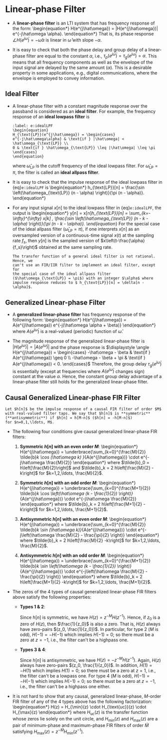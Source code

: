 # Linear-phase Filter
* A **linear-phase filter** is an LTI system that has frequency response 
  of the form:
  \begin{equation*}
  H(e^{j\hat\omega}) = |H(e^{j\hat\omega})| e^{-j\hat\omega \alpha}.
  \end{equation*}
  That is, its phase response  $\angle  H(e^{j\hat\omega}) = -
  \hat\omega \alpha$ is linear in $\hat\omega$ with slope $-\alpha$.

* It is easy to check that both the phase delay and group delay of a
  linear-phase filter are equal to the constant $\alpha$, i.e.,
  $\tau_p(e^{j\hat\omega}) = \tau_g(e^{j\hat\omega}) = \alpha$. This
  means that all frequency components as well as the envelope of the
  input signal are delayed by the same amount ($\alpha$). This is a
  desirable property in some applications, e.g., digital
  communications, where the envelope is employed to convey
  information.

## Ideal Filter
* A linear-phase filter with a constant magnitude response over the
  passband is considered as an **ideal filter**. For example, the
  frequency response of an **ideal lowpass filter** is 
  ```{math}
  :label: e:idealLPF
  \begin{equation}
  H_{\text{LP}}(e^{j\hat\omega}) = \begin{cases}
  e^{-j\hat\omega\alpha} & \text{if } |\hat\omega| <
  \hat\omega_{\text{LP}} \\
  0 & \text{if } \hat\omega_{\text{LP}} \leq |\hat\omega| \leq \pi
  \end{cases}
  \end{equation}
  ```
  where $\hat\omega_{\text{LP}}$ is the cutoff frequency of the
  ideal lowpass filter. For $\hat\omega_{\text{LP}} = \pi$, the filter
  is called an **ideal allpass filter**.

* It is easy to check that the impulse response of the ideal lowpass
  filter in {eq}`e:idealLPF` is
  \begin{equation*}
  h_{\text{LP}}[n] = \frac{\sin \left(\hat\omega_{\text{LP}} (n -
  \alpha) \right)}{\pi (n - \alpha)}.
  \end{equation*}

* For any input signal $x[n]$ to the ideal lowpass filter in
  {eq}`e:idealLPF`, the output is
  \begin{equation*}
  y[n] = x[n]*h_{\text{LP}}[n] 
  = \sum_{k=-\infty}^{\infty} x[k] \, \frac{\sin
  \left(\hat\omega_{\text{LP}} (n - k -
  \alpha) \right)}{\pi (n - k - \alpha)}.
  \end{equation*}
  For the special case of the ideal allpass filter
  ($\hat\omega_{\text{LP}} = \pi$), if one interprets $x[n]$ as an
  oversampled version of a continuous-time signal $x(t)$ at the
  sampling rate $f_s$, then $y[n]$ is the sampled version of
  $x\left(t-\frac{\alpha}{f_s}\right)$ obtained at the same sampling
  rate.


    ```{caution}
    The transfer function of a general ideal filter is not rational. Hence, we
    can't use an FIR/IIR filter to implement an ideal filter, except for
    the special case of the ideal allpass filter
    ($\hat\omega_{\text{LP}} = \pi$) with an integer $\alpha$ where
    impulse response reduces to $ h_{\text{LP}}[n] = \delta[n - \alpha]$.
    ```

## Generalized Linear-phase Filter
* A **generalized linear-phase filter** has frequency response of the
  following form: 
  \begin{equation*} 
  H(e^{j\hat\omega}) =
  A(e^{j\hat\omega}) e^{-j(\hat\omega \alpha + \beta)} 
  \end{equation*}
  where $A(e^{j\hat\omega})$ is a real-valued (periodic) function of
  $\hat\omega$.

* The magnitude response of the generalized linear-phase filter is $|H(e^{j\hat\omega})| =
  |A(e^{j\hat\omega})|$ and the phase response is $\displaystyle
  \angle H(e^{j\hat\omega}) = \begin{cases}
  -\hat\omega - \beta & \text{if } A(e^{j\hat\omega}) \geq 0 \\
   -\hat\omega - \beta + \pi  & \text{if } A(e^{j\hat\omega}) < 0.
   \end{cases}$ Therefore, the group delay $\tau_g(e^{j\hat\omega})$ is
  essentially (except at frequencies where $A(e^{j\hat\omega})$
  changes sign) constant at the value $\alpha$. Hence, the constant
  group delay advantage of a linear-phase filter still holds for the
  generalized linear-phase filter.


## Causal Generalized Linear-phase FIR Filter
```{admonition} Notation
Let $h[n]$ be the impulse response of a causal FIR filter of order $M$
with real-valued filter taps. We say that $h[n]$ is **symmetric** 
(**antisymmetric**) if $h[n] = h[M-n]$ ($h[n] = -h[M-n]$) 
for $n=0,1,\ldots, M$.
```

* The following four conditions give causal generalized linear-phase FIR filters:
  1. **Symmetric $h[n]$ with an even order $M$**: 
     \begin{equation*}
     H(e^{j\hat\omega}) = \underbrace{\sum_{k=0}^{\frac{M}{2}}
      \tilde{b}_k \cos (\hat\omega k) }_{A(e^{j\hat\omega})}
      \cdot e^{-j\hat\omega \frac{M}{2}}
     \end{equation*}
     where $\tilde{b}_0 = h\left[\frac{M}{2}\right]$ and $\tilde{b}_k = 2
     h\left[\frac{M}{2} -k\right]$ for $k=1,2,\ldots, \frac{M}{2}$.

  2. **Symmetric $h[n]$ with an odd order $M$**: 
     \begin{equation*}
     H(e^{j\hat\omega}) = \underbrace{\sum_{k=0}^{\frac{M+1}{2}}
      \tilde{b}_k \cos \left(\hat\omega (k - \frac{1}{2}) \right)}_{A(e^{j\hat\omega})}
      \cdot e^{-j\hat\omega \frac{M}{2}}
     \end{equation*}
     where $\tilde{b}_k = 2 h\left[\frac{M+1}{2} -k\right]$ for $k=1,2,\ldots,
     \frac{M+1}{2}$.

  3. **Antisymmetric $h[n]$ with an even order $M$**: 
     \begin{equation*}
     H(e^{j\hat\omega}) = \underbrace{\sum_{k=0}^{\frac{M}{2}}
      \tilde{b}_k \sin (\hat\omega k)}_{A(e^{j\hat\omega})}
      \cdot e^{-j\left(\hat\omega \frac{M}{2} - \frac{\pi}{2} \right)}
     \end{equation*}
     where $\tilde{b}_k = 2 h\left[\frac{M}{2} -k\right]$ for $k=1,2,\ldots,
     \frac{M}{2}$.

  4. **Antisymmetric $h[n]$ with an odd order $M$**: 
     \begin{equation*}
     H(e^{j\hat\omega}) = \underbrace{\sum_{k=0}^{\frac{M+1}{2}}
      \tilde{b}_k \sin \left(\hat\omega (k - \frac{1}{2}) \right)}_{A(e^{j\hat\omega})}
      \cdot e^{-j\left(\hat\omega \frac{M}{2} - \frac{\pi}{2} \right)}
     \end{equation*}
     where $\tilde{b}_k = 2 h\left[\frac{M+1}{2} -k\right]$ for $k=1,2,\ldots,
     \frac{M+1}{2}$.

* The zeros of the 4 types of causal generalized linear-phase FIR
  filters above satisfy the following properties:
  - **Types 1 & 2**: 
    
    Since $h[n]$ is symmetric, we have $H(z) = z^{-M}
    H(z^{-1})$. Hence, if $z_0$ is a zero of $H(z)$, then
    $\frac{1}{z_0}$ is also  a zero. That is, $H(z)$ always have
    zero-pairs $(z_0, \frac{1}{z_0})$. In particular, for type 2 ($M$
    is odd), $H(-1) = -H(-1)$ which implies $H(-1)=0$; so there must
    be a zero at $z=-1$, i.e., the filter can't be a highpass one.
    
  - **Types 3 & 4**:

    Since $h[n]$ is antisymmetric, we have $H(z) =
    -z^{-M} H(z^{-1})$. Again, $H(z)$ always have zero-pairs $(z_0,
    \frac{1}{z_0})$. In addition, $H(1)=-H(1)$ which implies $H(1)=0$;
    so there must be a zero at $z=1$, i.e., the filter can't be a
    lowpass one. For type 4 ($M$ is odd), $H(-1) = -H(-1)$ which
    implies $H(-1)=0$; so there must be a zero at $z=-1$, i.e., the
    filter can't be a highpass one either.
 
 * It is not hard to show that any causal, generalized linear-phase,
   $M$-order FIR filter of any of the 4 types above has the following
   factorization:
   \begin{equation*}
   H(z) = H_{\min}(z) \cdot H_{\text{uc}}(z) \cdot H_{\max}(z)
   \end{equation*}
   where $H_{\text{uc}}(z)$ is the transfer function whose zeros lie
   solely on the unit circle, and $H_{\min}(z)$ and $H_{\max}(z)$ are
   a pair of minimum-phase and maximum-phase FIR filters of order
   $\tilde{M}$ satisfying $H_{\max}(z) = z^{-\tilde{M}}
   H_{\min}(z^{-1})$. 
